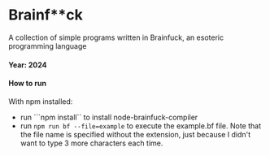 # Brainf**ck
A collection of simple programs written in Brainfuck, an esoteric programming language

#### Year: 2024

#### How to run
With npm installed:
- run ```npm install`` to install node-brainfuck-compiler
- run ```npm run bf --file=example``` to execute the example.bf file. Note that the file name is specified without the extension, just because I didn't want to type 3 more characters each time.